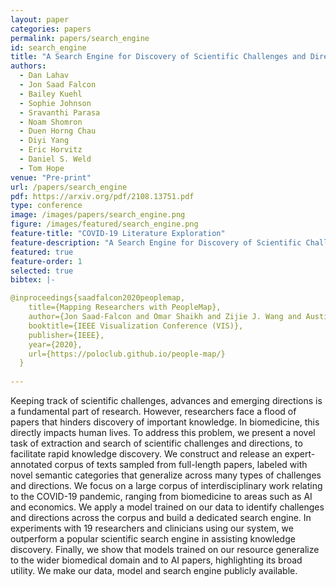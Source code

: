 ```yaml
---
layout: paper
categories: papers
permalink: papers/search_engine
id: search_engine
title: "A Search Engine for Discovery of Scientific Challenges and Directions"
authors: 
  - Dan Lahav
  - Jon Saad Falcon
  - Bailey Kuehl
  - Sophie Johnson
  - Sravanthi Parasa
  - Noam Shomron
  - Duen Horng Chau
  - Diyi Yang
  - Eric Horvitz
  - Daniel S. Weld
  - Tom Hope
venue: "Pre-print"
url: /papers/search_engine
pdf: https://arxiv.org/pdf/2108.13751.pdf
type: conference
image: /images/papers/search_engine.png
figure: /images/featured/search_engine.png
feature-title: "COVID-19 Literature Exploration"
feature-description: "A Search Engine for Discovery of Scientific Challenges and Directions"
featured: true
feature-order: 1
selected: true
bibtex: |-

@inproceedings{saadfalcon2020peoplemap,
    title={Mapping Researchers with PeopleMap},
    author={Jon Saad-Falcon and Omar Shaikh and Zijie J. Wang and Austin P. Wright and Sasha Richardson and Duen Horng Chau},
    booktitle={IEEE Visualization Conference (VIS)},
    publisher={IEEE},
    year={2020},
    url={https://poloclub.github.io/people-map/}
  }
  
---
```


Keeping track of scientific challenges, advances and emerging directions is a fundamental part of research. However, researchers face a flood of papers that hinders discovery of important knowledge. In biomedicine, this directly impacts human lives. To address this problem, we present a novel task of extraction and search of scientific challenges and directions, to facilitate rapid knowledge discovery. We construct and release an expert-annotated corpus of texts sampled from full-length papers, labeled with novel semantic categories that generalize across many types of challenges and directions. We focus on a large corpus of interdisciplinary work relating to the COVID-19 pandemic, ranging from biomedicine to areas such as AI and economics. We apply a model trained on our data to identify challenges and directions across the corpus and build a dedicated search engine. In experiments with 19 researchers and clinicians using our system, we outperform a popular scientific search engine in assisting knowledge discovery. Finally, we show that models trained on our resource generalize to the wider biomedical domain and to AI papers, highlighting its broad utility. We make our data, model and search engine publicly available.
